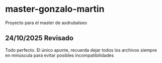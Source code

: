 # master-gonzalo-martin
Proyecto para el master de asdrubalseo
## 24/10/2025 Revisado
Todo perfecto. El único apunte, recuerda dejar todos los archivos
siempre en minúscula para evitar posibles incompatibilidades